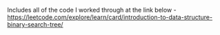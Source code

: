 Includes all of the code I worked through at the link below -
https://leetcode.com/explore/learn/card/introduction-to-data-structure-binary-search-tree/
